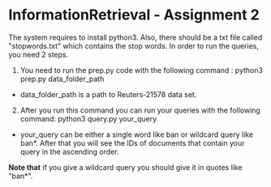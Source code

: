 # InformationRetrieval - Assignment 2

The system requires to install python3. Also, there should be a txt file called "stopwords.txt" which contains the stop words. In order to run the queries, you need 2 steps.

1. You need to run the prep.py code with the following command : python3 prep.py data_folder_path

- data_folder_path is a path to Reuters-21578 data set.

2. After you run this command you can run your queries with the following command: python3 query.py your_query

- your_query can be either a single word like ban or wildcard query like ban*. After that you will see the IDs of documents that contain your query in the ascending order.

**Note that** if you give a wildcard query you should give it in quotes like "ban*".